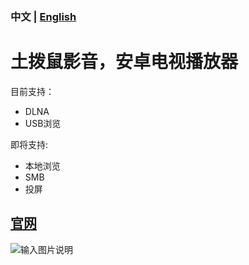 ### 中文 | [English](README.md)

# 土拨鼠影音，安卓电视播放器
目前支持：
* DLNA
* USB浏览

即将支持:
* 本地浏览
* SMB
* 投屏

## [官网](http://www.turboshow.cn)

![输入图片说明](https://images.gitee.com/uploads/images/2019/0727/201458_7b480937_82552.png "screenshot_tv.png")
